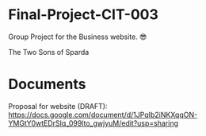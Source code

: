 # Final-Project-CIT-003
Group Project for the Business website. 😎

The Two Sons of Sparda

# Documents
Proposal for website (DRAFT): https://docs.google.com/document/d/1JPqIb2iNKXqqON-YMGtY0wtEDrSIq_099lto_gwjyuM/edit?usp=sharing
